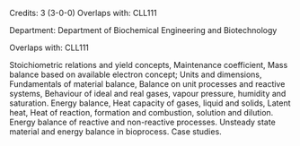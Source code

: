 Credits: 3 (3-0-0) Overlaps with: CLL111

Department: Department of Biochemical Engineering and Biotechnology

Overlaps with: CLL111

Stoichiometric relations and yield concepts, Maintenance coefficient, Mass balance based on available electron concept; Units and dimensions, Fundamentals of material balance, Balance on unit processes and reactive systems, Behaviour of ideal and real gases, vapour pressure, humidity and saturation. Energy balance, Heat capacity of gases, liquid and solids, Latent heat, Heat of reaction, formation and combustion, solution and dilution. Energy balance of reactive and non-reactive processes. Unsteady state material and energy balance in bioprocess. Case studies.